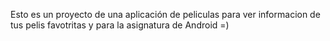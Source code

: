 Esto es un proyecto de una aplicación de peliculas para ver informacion de tus pelis favotritas y para la asignatura de Android =)
